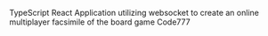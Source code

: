 TypeScript React Application utilizing websocket to create an online multiplayer facsimile of the board game Code777
